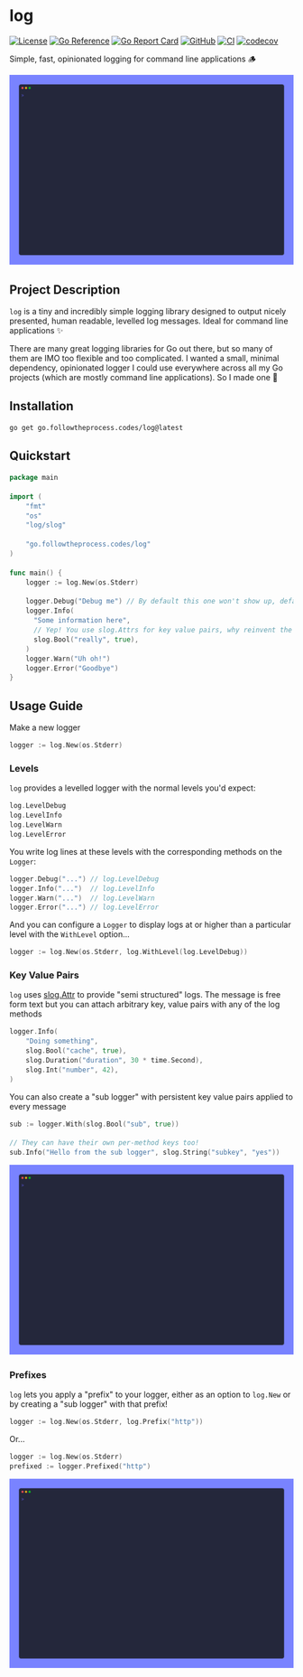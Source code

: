 # log

[![License](https://img.shields.io/github/license/FollowTheProcess/log)](https://github.com/FollowTheProcess/log)
[![Go Reference](https://pkg.go.dev/badge/go.followtheprocess.codes/log.svg)](https://pkg.go.dev/go.followtheprocess.codes/log)
[![Go Report Card](https://goreportcard.com/badge/github.com/FollowTheProcess/log)](https://goreportcard.com/report/github.com/FollowTheProcess/log)
[![GitHub](https://img.shields.io/github/v/release/FollowTheProcess/log?logo=github&sort=semver)](https://github.com/FollowTheProcess/log)
[![CI](https://github.com/FollowTheProcess/log/workflows/CI/badge.svg)](https://github.com/FollowTheProcess/log/actions?query=workflow%3ACI)
[![codecov](https://codecov.io/gh/FollowTheProcess/log/branch/main/graph/badge.svg)](https://codecov.io/gh/FollowTheProcess/log)

Simple, fast, opinionated logging for command line applications 🪵

<p align="center">
<img src="https://github.com/FollowTheProcess/log/raw/main/docs/img/demo.gif" alt="demo">
</p>

## Project Description

`log` is a tiny and incredibly simple logging library designed to output nicely presented, human readable, levelled log messages. Ideal for command line applications ✨

There are many great logging libraries for Go out there, but so many of them are IMO too flexible and too complicated. I wanted a small, minimal dependency, opinionated logger I could
use everywhere across all my Go projects (which are mostly command line applications). So I made one 🚀

## Installation

```shell
go get go.followtheprocess.codes/log@latest
```

## Quickstart

```go
package main

import (
    "fmt"
    "os"
    "log/slog"

    "go.followtheprocess.codes/log"
)

func main() {
    logger := log.New(os.Stderr)

    logger.Debug("Debug me") // By default this one won't show up, default log level is INFO
    logger.Info(
      "Some information here",
      // Yep! You use slog.Attrs for key value pairs, why reinvent the wheel?
      slog.Bool("really", true),
    )
    logger.Warn("Uh oh!")
    logger.Error("Goodbye")
}
```

## Usage Guide

Make a new logger

```go
logger := log.New(os.Stderr)
```

### Levels

`log` provides a levelled logger with the normal levels you'd expect:

```go
log.LevelDebug
log.LevelInfo
log.LevelWarn
log.LevelError
```

You write log lines at these levels with the corresponding methods on the `Logger`:

```go
logger.Debug("...") // log.LevelDebug
logger.Info("...")  // log.LevelInfo
logger.Warn("...")  // log.LevelWarn
logger.Error("...") // log.LevelError
```

And you can configure a `Logger` to display logs at or higher than a particular level with the `WithLevel` option...

```go
logger := log.New(os.Stderr, log.WithLevel(log.LevelDebug))
```

### Key Value Pairs

`log` uses [slog.Attr] to provide "semi structured" logs. The message is free form text but you can attach arbitrary key, value pairs with any of the log methods

```go
logger.Info(
	"Doing something",
	slog.Bool("cache", true),
	slog.Duration("duration", 30 * time.Second),
	slog.Int("number", 42),
)
```

You can also create a "sub logger" with persistent key value pairs applied to every message

```go
sub := logger.With(slog.Bool("sub", true))

// They can have their own per-method keys too!
sub.Info("Hello from the sub logger", slog.String("subkey", "yes"))
```

<p align="center">
<img src="https://github.com/FollowTheProcess/log/raw/main/docs/img/keys.gif" alt="demo">
</p>

### Prefixes

`log` lets you apply a "prefix" to your logger, either as an option to `log.New` or by creating a "sub logger" with that prefix!

```go
logger := log.New(os.Stderr, log.Prefix("http"))
```

Or...

```go
logger := log.New(os.Stderr)
prefixed := logger.Prefixed("http")
```

<p align="center">
<img src="https://github.com/FollowTheProcess/log/raw/main/docs/img/prefix.gif" alt="demo">
</p>

[slog.Attr]: https://pkg.go.dev/log/slog#Attr
